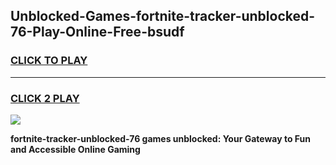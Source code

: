 
## Unblocked-Games-fortnite-tracker-unblocked-76-Play-Online-Free-bsudf
<h3>
<a href="https://premium76.site?title=fortnite-tracker-unblocked-76&ref=26A">CLICK TO PLAY</a></h3>
<hr>

<h3>
<a href="https://premium76.site?title=fortnite-tracker-unblocked-76&ref=26A">CLICK 2 PLAY</a>
  
</h3>

<a href="https://premium76.site?title=fortnite-tracker-unblocked-76&ref=26A"><img src="https://clearcache.store/games.png"></a>


**fortnite-tracker-unblocked-76 games unblocked: Your Gateway to Fun and Accessible Online Gaming**
